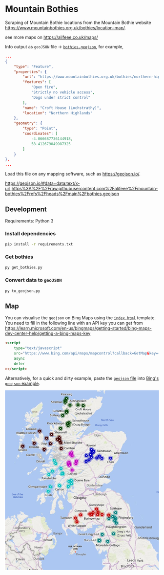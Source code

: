 # Mountain Bothies

Scraping of Mountain Bothie locations from the Mountain Bothie website <https://www.mountainbothies.org.uk/bothies/location-map/>.

see more maps on <https://alifeee.co.uk/maps/>

Info output as `geoJSON` file -> [`bothies.geojson`](./bothies.geojson), for example,

```json
...
{
    "type": "Feature",
    "properties": {
        "url": "https://www.mountainbothies.org.uk/bothies/northern-highlands/croft-house-lochstrathy/",
        "features": [
            "Open fire",
            "Strictly no vehicle access",
            "Dogs under strict control"
        ],
        "name": "Croft House (Lochstrathy)",
        "location": "Northern Highlands"
    },
    "geometry": {
        "type": "Point",
        "coordinates": [
            -4.066687736144918,
            58.412679049987325
        ]
    }
},
...
```

Load this file on any mapping software, such as <https://geojson.io/>.

<https://geojson.io/#data=data:text/x-url,https%3A%2F%2Fraw.githubusercontent.com%2Falifeee%2Fmountain-bothies%2Frefs%2Fheads%2Fmain%2Fbothies.geojson>

## Development

Requirements: Python 3

### Install dependencies

```bash
pip install -r requirements.txt
```

### Get bothies

```bash
py get_bothies.py
```

### Convert data to `geoJSON`

```bash
py to_geojson.py
```

## Map

You can visualise the `geojson` on Bing Maps using the [`index.html`](./index.html) template. You need to fill in the following line with an API key you can get from <https://learn.microsoft.com/en-us/bingmaps/getting-started/bing-maps-dev-center-help/getting-a-bing-maps-key>

```html
<script
    type="text/javascript"
    src="https://www.bing.com/api/maps/mapcontrol?callback=GetMap&key={{api_key}}"
    async
    defer
></script>
```

Alternatively, for a quick and dirty example, paste the [`geojson` file](./bothies.geojson) into [Bing's `geojson` example](https://www.bing.com/api/maps/sdk/mapcontrol/isdk/geojsonreadobject#JS).

![Screenshot of Bing Maps with markers on](images/bing_geojson.png)

